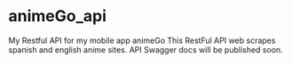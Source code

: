 # animeGo_api
My Restful API for my mobile app animeGo
This RestFul API web scrapes spanish and english anime sites. API Swagger docs will be published soon. 
